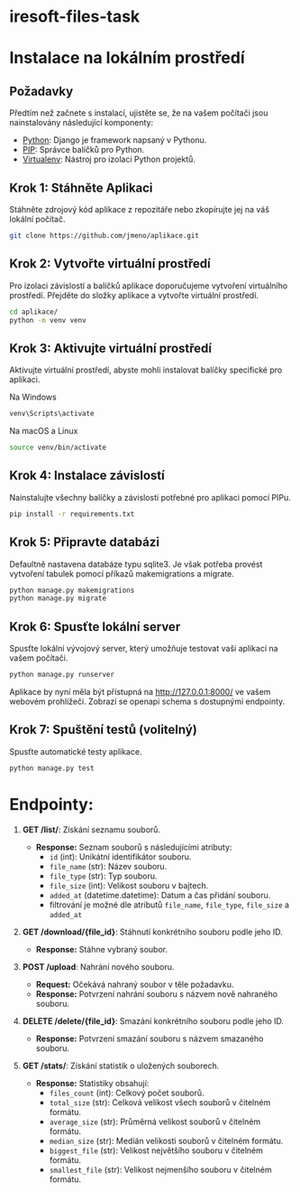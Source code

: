 # iresoft-files-task

# Instalace na lokálním prostředí

## Požadavky
Předtím než začnete s instalací, ujistěte se, že na vašem počítači jsou nainstalovány následující komponenty:
- [Python](https://www.python.org/): Django je framework napsaný v Pythonu.
- [PIP](https://pip.pypa.io/en/stable/): Správce balíčků pro Python.
- [Virtualenv](https://virtualenv.pypa.io/en/latest/): Nástroj pro izolaci Python projektů.

## Krok 1: Stáhněte Aplikaci
Stáhněte zdrojový kód aplikace z repozitáře nebo zkopírujte jej na váš lokální počítač.

```bash
git clone https://github.com/jmeno/aplikace.git
```

## Krok 2: Vytvořte virtuální prostředí
Pro izolaci závislostí a balíčků aplikace doporučujeme vytvoření virtuálního prostředí. Přejděte do složky aplikace a vytvořte virtuální prostředí.
```bash
cd aplikace/
python -m venv venv
```

## Krok 3: Aktivujte virtuální prostředí
Aktivujte virtuální prostředí, abyste mohli instalovat balíčky specifické pro aplikaci.

Na Windows
```bash
venv\Scripts\activate
```
Na macOS a Linux
```bash
source venv/bin/activate
```

## Krok 4: Instalace závislostí
Nainstalujte všechny balíčky a závislosti potřebné pro aplikaci pomocí PIPu.

```bash
pip install -r requirements.txt
```

## Krok 5: Připravte databázi
Defaultně nastavena databáze typu sqlite3. Je však potřeba provést vytvoření tabulek pomocí příkazů makemigrations a migrate.

```bash
python manage.py makemigrations
python manage.py migrate
```
## Krok 6: Spusťte lokální server
Spusťte lokální vývojový server, který umožňuje testovat vaši aplikaci na vašem počítači.

```bash
python manage.py runserver
```
Aplikace by nyní měla být přístupná na http://127.0.0.1:8000/ ve vašem webovém prohlížeči.
Zobrazí se openapi schema s dostupnými endpointy.

## Krok 7: Spuštění testů (volitelný)
Spusťte automatické testy aplikace.

```bash
python manage.py test
```

# Endpointy:
1. **GET /list/**: Získání seznamu souborů.
   - **Response:** Seznam souborů s následujícími atributy:
     - `id` (int): Unikátní identifikátor souboru.
     - `file_name` (str): Název souboru.
     - `file_type` (str): Typ souboru.
     - `file_size` (int): Velikost souboru v bajtech.
     - `added_at` (datetime.datetime): Datum a čas přidání souboru.
     - filtrování je možné dle atributů `file_name`, `file_type`, `file_size` a `added_at`

2. **GET /download/{file_id}**: Stáhnutí konkrétního souboru podle jeho ID.
   - **Response:** Stáhne vybraný soubor.

3. **POST /upload**: Nahrání nového souboru.
   - **Request:** Očekává nahraný soubor v těle požadavku.
   - **Response:** Potvrzení nahrání souboru s názvem nově nahraného souboru.

4. **DELETE /delete/{file_id}**: Smazání konkrétního souboru podle jeho ID.
   - **Response:** Potvrzení smazání souboru s názvem smazaného souboru.

5. **GET /stats/**: Získání statistik o uložených souborech.
   - **Response:** Statistiky obsahují:
     - `files_count` (int): Celkový počet souborů.
     - `total_size` (str): Celková velikost všech souborů v čitelném formátu.
     - `average_size` (str): Průměrná velikost souborů v čitelném formátu.
     - `median_size` (str): Medián velikosti souborů v čitelném formátu.
     - `biggest_file` (str): Velikost největšího souboru v čitelném formátu.
     - `smallest_file` (str): Velikost nejmenšího souboru v čitelném formátu.

